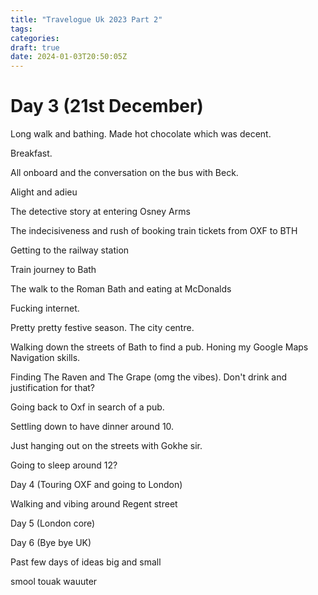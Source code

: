 ```yaml
---
title: "Travelogue Uk 2023 Part 2"
tags:
categories: 
draft: true
date: 2024-01-03T20:50:05Z
---
```



# Day 3 (21st December) 

Long walk and bathing. Made hot chocolate which was decent. 

Breakfast. 

All onboard and the conversation on the bus with Beck.

Alight and adieu

The detective story at entering Osney Arms 

The indecisiveness and rush of booking train tickets from OXF to BTH

Getting to the railway station 

Train journey to Bath 

The walk to the Roman Bath and eating at McDonalds

Fucking internet.

Pretty pretty festive season. The city centre. 

Walking down the streets of Bath to find a pub. Honing my Google Maps Navigation skills. 

Finding The Raven and The Grape (omg the vibes). Don't drink and justification for that? 

Going back to Oxf in search of a pub. 

Settling down to have dinner around 10. 

Just hanging out on the streets with Gokhe sir. 

Going to sleep around 12? 

Day 4 (Touring OXF and going to London)
 
Walking and vibing around Regent street

Day 5 (London core)

Day 6 (Bye bye UK)



Past few days of ideas big and small

smool
touak
wauuter
